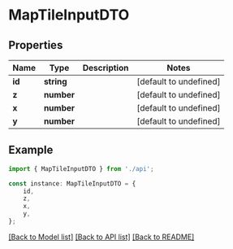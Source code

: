 # MapTileInputDTO


## Properties

Name | Type | Description | Notes
------------ | ------------- | ------------- | -------------
**id** | **string** |  | [default to undefined]
**z** | **number** |  | [default to undefined]
**x** | **number** |  | [default to undefined]
**y** | **number** |  | [default to undefined]

## Example

```typescript
import { MapTileInputDTO } from './api';

const instance: MapTileInputDTO = {
    id,
    z,
    x,
    y,
};
```

[[Back to Model list]](../README.md#documentation-for-models) [[Back to API list]](../README.md#documentation-for-api-endpoints) [[Back to README]](../README.md)
